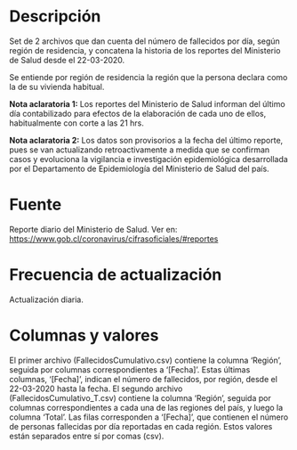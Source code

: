 # Descripción
Set de 2 archivos que dan cuenta del número de fallecidos por día, según región de residencia, y concatena la historia de los reportes del Ministerio de Salud desde el 22-03-2020.

Se entiende por región de residencia la región que la persona declara como la de su vivienda habitual. 

**Nota aclaratoria 1:** Los reportes del Ministerio de Salud informan del último día contabilizado para efectos de la elaboración de cada uno de ellos, habitualmente con corte a las 21 hrs.

**Nota aclaratoria 2:** Los datos son provisorios a la fecha del último reporte, pues se van actualizando retroactivamente a medida que se confirman casos y evoluciona la vigilancia e investigación epidemiológica desarrollada por el Departamento de Epidemiología del Ministerio de Salud del país.

# Fuente
Reporte diario del Ministerio de Salud. Ver en: https://www.gob.cl/coronavirus/cifrasoficiales/#reportes

# Frecuencia de actualización
Actualización diaria.

# Columnas y valores
El primer archivo (FallecidosCumulativo.csv) contiene la columna ‘Región’, seguida por columnas correspondientes a ‘[Fecha]’. Estas últimas columnas, ‘[Fecha]’, indican el número de fallecidos, por región, desde el 22-03-2020 hasta la fecha. El segundo archivo (FallecidosCumulativo_T.csv) contiene la columna ‘Región’, seguida por columnas correspondientes a cada una de las regiones del país, y luego la columna ‘Total’. Las filas corresponden a ‘[Fecha]’, que contienen el número de personas fallecidas por día reportadas en cada región. Estos valores están separados entre sí por comas (csv).
